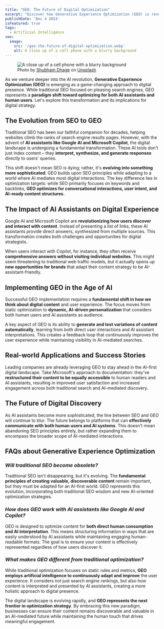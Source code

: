 ```yaml
---
title: "GEO: The Future of Digital Optimization"
excerpt: "Discover how Generative Experience Optimization (GEO) is revolutionizing digital strategy by bridging SEO and AI assistants for enhanced user experience and visibility."
publishDate: 'Dec 4 2024'
isFeatured: true
tags:
  - Artificial Intelligence
seo:
  image:
    src: '/geo-the-future-of-digital-optimization.webp'
    alt: A close up of a cell phone with a blurry background
---
```


<figure>
  <img src="/geo-the-future-of-digital-optimization.webp" alt="A close up of a cell phone with a blurry background">
  <figcaption>Photo by <a href="https://unsplash.com/@theshubhamdhage?utm_content=creditCopyText&utm_medium=referral&utm_source=unsplash">Shubham Dhage</a> on <a href="https://unsplash.com/photos/a-close-up-of-a-cell-phone-with-a-blurry-background-hYGyOBXFZ9o?utm_content=creditCopyText&utm_medium=referral&utm_source=unsplash">Unsplash</a></figcaption>
</figure>

As we venture deeper into the AI revolution, **Generative Experience Optimization (GEO)** is emerging as a game-changing approach to digital presence. While traditional SEO focused on pleasing search engines, GEO represents a **paradigm shift toward optimizing for both AI assistants and human users**. Let's explore this transformation and its implications for digital strategy.

## The Evolution from SEO to GEO

Traditional SEO has been our faithful companion for decades, helping websites climb the ranks of search engine results pages. However, with the advent of **AI assistants like Google AI and Microsoft Copilot**, the digital landscape is undergoing a fundamental transformation. These AI tools don't just index content – they **interpret, synthesize, and generate responses** directly to users' queries.

This shift doesn't mean SEO is dying; rather, it's **evolving into something more sophisticated**. GEO builds upon SEO principles while adapting to a world where AI mediates most digital interactions. The key difference lies in optimization targets: while SEO primarily focuses on keywords and backlinks, **GEO optimizes for conversational interactions, user intent, and AI-ready content structures**.

## The Impact of AI Assistants on Digital Experience

Google AI and Microsoft Copilot are **revolutionizing how users discover and interact with content**. Instead of presenting a list of links, these AI assistants provide direct answers, synthesized from multiple sources. This transformation creates both challenges and opportunities for digital strategists.

When users interact with Copilot, for instance, they often receive **comprehensive answers without visiting individual websites**. This might seem threatening to traditional web traffic models, but it actually opens up **new opportunities for brands** that adapt their content strategy to be AI-assistant-friendly.

## Implementing GEO in the Age of AI

Successful GEO implementation requires a **fundamental shift in how we think about digital content** and user experience. The focus moves from static optimization to **dynamic, AI-driven personalization** that considers both human users and AI assistants as audience.

A key aspect of GEO is its ability to **generate and test variations of content automatically**, learning from both direct user interactions and AI assistant interpretations. This creates a feedback loop that continuously improves the user experience while maintaining visibility in AI-mediated searches.

## Real-world Applications and Success Stories

Leading companies are already leveraging GEO to stay ahead in the AI-first digital landscape. Take Microsoft's approach to documentation: they've **restructured their content to be equally accessible** to human readers and AI assistants, resulting in improved user satisfaction and increased engagement across both traditional search and AI-mediated discovery.

## The Future of Digital Discovery

As AI assistants become more sophisticated, the line between SEO and GEO will continue to blur. The future belongs to platforms that can **effectively communicate with both human users and AI systems**. This doesn't mean abandoning SEO principles entirely, but rather expanding them to encompass the broader scope of AI-mediated interactions.

## FAQs about Generative Experience Optimization

### _Will traditional SEO become obsolete?_
Traditional SEO isn't disappearing, but it's evolving. The **fundamental principles of creating valuable, discoverable content** remain important, but they must be adapted for an AI-first world. GEO represents this evolution, incorporating both traditional SEO wisdom and new AI-oriented optimization strategies.

### _How does GEO work with AI assistants like Google AI and Copilot?_
GEO is designed to optimize content for **both direct human consumption and AI interpretation**. This means structuring information in ways that are easily understood by AI assistants while maintaining engaging human-readable formats. The goal is to ensure your content is effectively represented regardless of how users discover it.

### _What makes GEO different from traditional optimization?_
While traditional optimization focuses on static rules and metrics, **GEO employs artificial intelligence to continuously adapt and improve** the user experience. It considers not just search engine rankings, but also how content is interpreted and presented by AI assistants, creating a more holistic approach to digital presence.

The digital landscape is evolving rapidly, and **GEO represents the next frontier in optimization strategy**. By embracing this new paradigm, businesses can ensure their content remains discoverable and valuable in an AI-mediated future while maintaining the human touch that drives meaningful engagement.